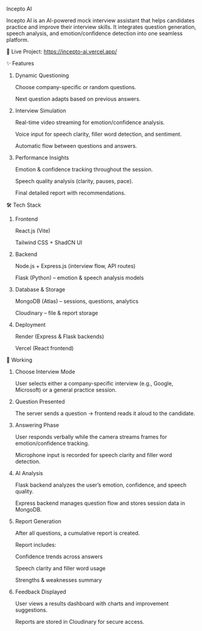 Incepto AI

Incepto AI is an AI-powered mock interview assistant that helps candidates practice and improve their interview skills. It integrates question generation, speech analysis, and emotion/confidence detection into one seamless platform.

🔗 Live Project: https://incepto-ai.vercel.app/


✨ Features

1. Dynamic Questioning

    Choose company-specific or random questions.

    Next question adapts based on previous answers.

2. Interview Simulation

    Real-time video streaming for emotion/confidence analysis.

    Voice input for speech clarity, filler word detection, and sentiment.

    Automatic flow between questions and answers.

3. Performance Insights

    Emotion & confidence tracking throughout the session.

    Speech quality analysis (clarity, pauses, pace).

    Final detailed report with recommendations.


🛠️ Tech Stack

1. Frontend

    React.js (Vite)

    Tailwind CSS + ShadCN UI

2. Backend

    Node.js + Express.js (interview flow, API routes)

    Flask (Python) – emotion & speech analysis models

3. Database & Storage

    MongoDB (Atlas) – sessions, questions, analytics

    Cloudinary – file & report storage

4. Deployment

    Render (Express & Flask backends)

    Vercel (React frontend)


🔄 Working

1. Choose Interview Mode

    User selects either a company-specific interview (e.g., Google, Microsoft) or a general practice session.

2. Question Presented

    The server sends a question → frontend reads it aloud to the candidate.

4. Answering Phase

    User responds verbally while the camera streams frames for emotion/confidence tracking.

    Microphone input is recorded for speech clarity and filler word detection.

5. AI Analysis

    Flask backend analyzes the user’s emotion, confidence, and speech quality.

    Express backend manages question flow and stores session data in MongoDB.

6. Report Generation

    After all questions, a cumulative report is created.

    Report includes:
    
    Confidence trends across answers
    
    Speech clarity and filler word usage
    
    Strengths & weaknesses summary

7. Feedback Displayed
    
    User views a results dashboard with charts and improvement suggestions.
    
    Reports are stored in Cloudinary for secure access.

   
